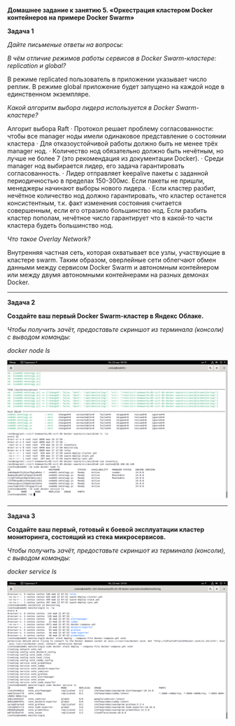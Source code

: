 **Домашнее задание к занятию 5. «Оркестрация кластером Docker контейнеров на примере Docker Swarm»**

**Задача 1**

*Дайте письменые ответы на вопросы:*


*В чём отличие режимов работы сервисов в Docker Swarm-кластере: replication и global?*

В режиме replicated пользователь в приложении указывает число реплик. 
В режиме global приложение будет запущено на каждой ноде в единственном экземпляре.


*Какой алгоритм выбора лидера используется в Docker Swarm-кластере?*


Алгорит выбора Raft
· Протокол решает проблему согласованности: чтобы все manager ноды имели одинаковое представление о состоянии кластера
· Для отказоустойчивой работы должно быть не менее трёх manager нод.
· Количество нод обязательно должно быть нечётным, но лучше не более 7 (это рекомендация из документации Docker).
· Среди manager нод выбирается лидер, его задача гарантировать согласованность.
· Лидер отправляет keepalive пакеты с заданной периодичностью в пределах 150-300мс. Если пакеты не пришли, менеджеры начинают выборы нового лидера.
· Если кластер разбит, нечётное количество нод должно гарантировать, что кластер останется консистентным, т.к. факт изменения состояния считается совершенным, если его отразило большинство нод. Если разбить кластер пополам, нечётное число гарантирует что в какой-то части кластера будеть большинство нод.

*Что такое Overlay Network?*

Внутренняя частная сеть, которая охватывает все узлы, участвующие в кластере swarm. Таким образом, оверлейные сети облегчают обмен данными между сервисом Docker Swarm и автономным контейнером или между двумя автономными контейнерами на разных демонах Docker.


***

**Задача 2**


**Создайте ваш первый Docker Swarm-кластер в Яндекс Облаке.**



*Чтобы получить зачёт, предоставьте скриншот из терминала (консоли) с выводом команды:*

*docker node ls*

![Dockenodels](https://github.com/zatulik2606/Netology-devops/blob/screenshorts/dockerswarmnodels.png)

***

**Задача 3**



**Создайте ваш первый, готовый к боевой эксплуатации кластер мониторинга, состоящий из стека микросервисов.**


*Чтобы получить зачёт, предоставьте скриншот из терминала (консоли), с выводом команды:*


*docker service ls*

![Dockerservicels](https://github.com/zatulik2606/Netology-devops/blob/screenshorts/dockerservicels.png)
